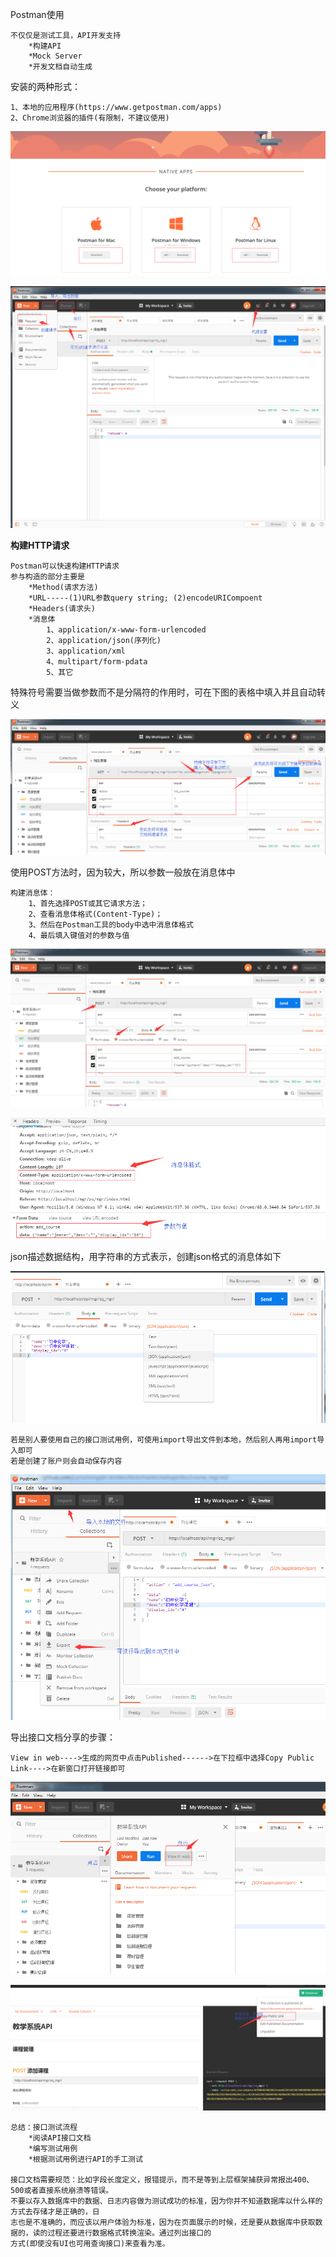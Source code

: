 Postman使用

    不仅仅是测试工具，API开发支持
        *构建API
        *Mock Server
        *开发文档自动生成
        
安装的两种形式：

    1、本地的应用程序(https://www.getpostman.com/apps)
    2、Chrome浏览器的插件(有限制，不建议使用)
    
![postman1](../picture/post.png)

![postman2](../picture/post01.png)

**构建HTTP请求**

    Postman可以快速构建HTTP请求
    参与构造的部分主要是
        *Method(请求方法)
        *URL-----(1)URL参数query string; (2)encodeURICompoent
        *Headers(请求头)
        *消息体
            1、application/x-www-form-urlencoded
            2、application/json(序列化)
            3、application/xml
            4、multipart/form-pdata
            5、其它
            
 特殊符号需要当做参数而不是分隔符的作用时，可在下图的表格中填入并且自动转义
            
![postman3](../picture/post03.png)

使用POST方法时，因为较大，所以参数一般放在消息体中

    构建消息体：
        1、首先选择POST或其它请求方法；
        2、查看消息体格式(Content-Type)；
        3、然后在Postman工具的body中选中消息体格式
        4、最后填入键值对的参数与值
        
![postman4](../picture/post04.png)

![postman5](../picture/post05.png)

json描述数据结构，用字符串的方式表示，创建json格式的消息体如下

![postman6](../picture/post06.png)

    若是别人要使用自己的接口测试用例，可使用import导出文件到本地，然后别人再用import导入即可
    若是创建了账户则会自动保存内容
![postman7](../picture/post07.png)


导出接口文档分享的步骤：
    
    View in web---->生成的网页中点击Published------>在下拉框中选择Copy Public Link---->在新窗口打开链接即可
    
![postman8](../picture/post08.png)

![postman8](../picture/post09.png)

    总结：接口测试流程
        *阅读API接口文档
        *编写测试用例
        *根据测试用例进行API的手工测试
        
    接口文档需要规范：比如字段长度定义，报错提示，而不是等到上层框架捕获异常报出400、500或者直接系统崩溃等错误。
    不要以存入数据库中的数据、日志内容做为测试成功的标准，因为你并不知道数据库以什么样的方式去存储才是正确的，日
    志也是不准确的，而应该以用户体验为标准，因为在页面展示的时候，还是要从数据库中获取数据的，读的过程还要进行数据格式转换渲染。通过列出接口的
    方式(即使没有UI也可用查询接口)来查看为准。